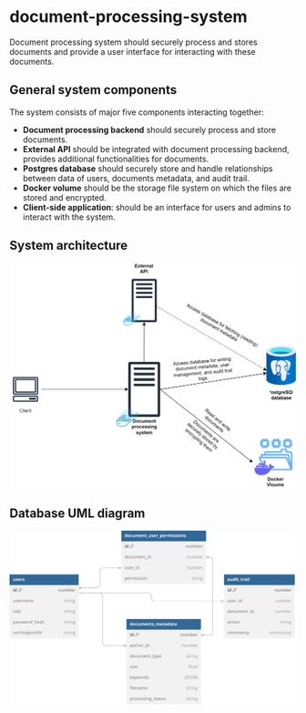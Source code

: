 # document-processing-system
Document processing system should securely process and stores documents and provide a user interface for interacting with these documents.

## General system components
The system consists of major five components interacting together:
* **Document processing backend** should securely process and store documents.
* **External API** should be integrated with document processing backend, provides additional functionalities for documents. 
* **Postgres database** should securely store and handle relationships between data of users, documents metadata, and audit trail.  
* **Docker volume** should be the storage file system on which the files are stored and encrypted.
* **Client-side application**: should be an interface for users and admins to interact with the system. 

## System architecture

<img src="./pictures/sys_arch.svg" />

## Database UML diagram

<img src="./pictures/db_uml.svg">
